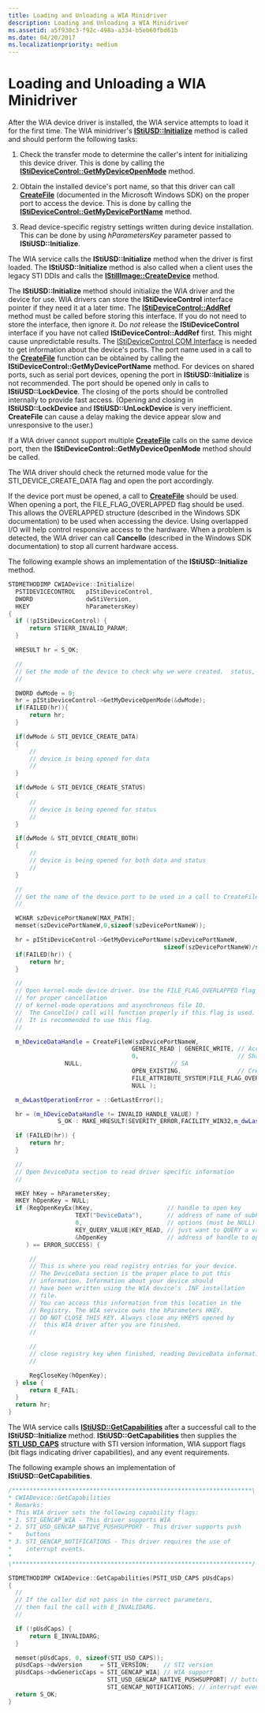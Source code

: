 ```yaml
---
title: Loading and Unloading a WIA Minidriver
description: Loading and Unloading a WIA Minidriver
ms.assetid: a5f930c3-f92c-498a-a334-b5eb60fbd61b
ms.date: 04/20/2017
ms.localizationpriority: medium
---
```


# Loading and Unloading a WIA Minidriver





After the WIA device driver is installed, the WIA service attempts to load it for the first time. The WIA minidriver's [**IStiUSD::Initialize**](/windows-hardware/drivers/ddi/stiusd/nf-stiusd-istiusd-initialize) method is called and should perform the following tasks:

1.  Check the transfer mode to determine the caller's intent for initializing this device driver. This is done by calling the [**IStiDeviceControl::GetMyDeviceOpenMode**](/windows-hardware/drivers/ddi/stiusd/nf-stiusd-istidevicecontrol-getmydeviceopenmode) method.

2.  Obtain the installed device's port name, so that this driver can call [**CreateFile**](/windows/win32/api/fileapi/nf-fileapi-createfilea) (documented in the Microsoft Windows SDK) on the proper port to access the device. This is done by calling the [**IStiDeviceControl::GetMyDevicePortName**](/windows-hardware/drivers/ddi/stiusd/nf-stiusd-istidevicecontrol-getmydeviceportname) method.

3.  Read device-specific registry settings written during device installation. This can be done by using *hParametersKey* parameter passed to **IStiUSD::Initialize**.

The WIA service calls the **IStiUSD::Initialize** method when the driver is first loaded. The **IStiUSD::Initialize** method is also called when a client uses the legacy STI DDIs and calls the [**IStillImage::CreateDevice**](/previous-versions/windows/hardware/drivers/ff543778(v=vs.85)) method.

The **IStiUSD::Initialize** method should initialize the WIA driver and the device for use. WIA drivers can store the **IStiDeviceControl** interface pointer if they need it at a later time. The [**IStiDeviceControl::AddRef**](/windows-hardware/drivers/ddi/stiusd/nf-stiusd-istidevicecontrol-addref) method must be called before storing this interface. If you do not need to store the interface, then ignore it. Do *not* release the **IStiDeviceControl** interface if you have not called **IStiDeviceControl::AddRef** first. This might cause unpredictable results. The [IStiDeviceControl COM Interface](istidevicecontrol-com-interface.md) is needed to get information about the device's ports. The port name used in a call to the [**CreateFile**](/windows/win32/api/fileapi/nf-fileapi-createfilea) function can be obtained by calling the **IStiDeviceControl::GetMyDevicePortName** method. For devices on shared ports, such as serial port devices, opening the port in **IStiUSD::Initialize** is not recommended. The port should be opened only in calls to **IStiUSD::LockDevice**. The closing of the ports should be controlled internally to provide fast access. (Opening and closing in **IStiUSD::LockDevice** and **IStiUSD::UnLockDevice** is very inefficient. **CreateFile** can cause a delay making the device appear slow and unresponsive to the user.)

If a WIA driver cannot support multiple [**CreateFile**](/windows/win32/api/fileapi/nf-fileapi-createfilea) calls on the same device port, then the **IStiDeviceControl::GetMyDeviceOpenMode** method should be called.

The WIA driver should check the returned mode value for the STI\_DEVICE\_CREATE\_DATA flag and open the port accordingly.

If the device port must be opened, a call to [**CreateFile**](/windows/win32/api/fileapi/nf-fileapi-createfilea) should be used. When opening a port, the FILE\_FLAG\_OVERLAPPED flag should be used. This allows the OVERLAPPED structure (described in the Windows SDK documentation) to be used when accessing the device. Using overlapped I/O will help control responsive access to the hardware. When a problem is detected, the WIA driver can call **CancelIo** (described in the Windows SDK documentation) to stop all current hardware access.

The following example shows an implementation of the **IStiUSD::Initialize** method.

```cpp
STDMETHODIMP CWIADevice::Initialize(
  PSTIDEVICECONTROL   pIStiDeviceControl,
  DWORD               dwStiVersion,
  HKEY                hParametersKey)
{
  if (!pIStiDeviceControl) {
      return STIERR_INVALID_PARAM;
  }

  HRESULT hr = S_OK;

  //
  // Get the mode of the device to check why we were created.  status, data, or both...
  //

  DWORD dwMode = 0;
  hr = pIStiDeviceControl->GetMyDeviceOpenMode(&dwMode);
  if(FAILED(hr)){
      return hr;
  }

  if(dwMode & STI_DEVICE_CREATE_DATA)
  {
      //
      // device is being opened for data
      //
  }

  if(dwMode & STI_DEVICE_CREATE_STATUS)
  {
      //
      // device is being opened for status
      //
  }

  if(dwMode & STI_DEVICE_CREATE_BOTH)
  {
      //
      // device is being opened for both data and status
      //
  }

  //
  // Get the name of the device port to be used in a call to CreateFile().
  //

  WCHAR szDevicePortNameW[MAX_PATH];
  memset(szDevicePortNameW,0,sizeof(szDevicePortNameW));

  hr = pIStiDeviceControl->GetMyDevicePortName(szDevicePortNameW,
                                            sizeof(szDevicePortNameW)/sizeof(WCHAR));
  if(FAILED(hr)) {
      return hr;
  }

  //
  // Open kernel-mode device driver. Use the FILE_FLAG_OVERLAPPED flag 
  // for proper cancellation
  // of kernel-mode operations and asynchronous file IO. 
  //  The CancelIo() call will function properly if this flag is used.
  //  It is recommended to use this flag.
  //

  m_hDeviceDataHandle = CreateFileW(szDevicePortNameW,
                                   GENERIC_READ | GENERIC_WRITE, // Access mask
                                   0,                            // Share mode
                NULL,                         // SA
                                   OPEN_EXISTING,                // Create disposition
                                   FILE_ATTRIBUTE_SYSTEM|FILE_FLAG_OVERLAPPED,
                                   NULL );

  m_dwLastOperationError = ::GetLastError();

  hr = (m_hDeviceDataHandle != INVALID_HANDLE_VALUE) ?
              S_OK : MAKE_HRESULT(SEVERITY_ERROR,FACILITY_WIN32,m_dwLastOperationError);

  if (FAILED(hr)) {
      return hr;
  }

  //
  // Open DeviceData section to read driver specific information
  //

  HKEY hKey = hParametersKey;
  HKEY hOpenKey = NULL;
  if (RegOpenKeyEx(hKey,                     // handle to open key
                   TEXT("DeviceData"),       // address of name of subkey to open
                   0,                        // options (must be NULL)
                   KEY_QUERY_VALUE|KEY_READ, // just want to QUERY a value
                   &hOpenKey                 // address of handle to open key
     ) == ERROR_SUCCESS) {

      //
      // This is where you read registry entries for your device.
      // The DeviceData section is the proper place to put this 
      // information. Information about your device should
      // have been written using the WIA device's .INF installation
      // file.
      // You can access this information from this location in the
      // Registry. The WIA service owns the hParameters HKEY. 
      // DO NOT CLOSE THIS KEY. Always close any HKEYS opened by
      //  this WIA driver after you are finished.
      //

      //
      // close registry key when finished, reading DeviceData information.
      //

      RegCloseKey(hOpenKey);
  } else {
      return E_FAIL;
  }
  return hr;
}
```

The WIA service calls [**IStiUSD::GetCapabilities**](/windows-hardware/drivers/ddi/stiusd/nf-stiusd-istiusd-getcapabilities) after a successful call to the **IStiUSD::Initialize** method. **IStiUSD::GetCapabilities** then supplies the [**STI\_USD\_CAPS**](/windows-hardware/drivers/ddi/stiusd/ns-stiusd-_sti_usd_caps) structure with STI version information, WIA support flags (bit flags indicating driver capabilities), and any event requirements.

The following example shows an implementation of **IStiUSD::GetCapabilities**.

```cpp
/********************************************************************\
* CWIADevice::GetCapabilities
* Remarks:
* This WIA driver sets the following capability flags:
* 1. STI_GENCAP_WIA - This driver supports WIA
* 2. STI_USD_GENCAP_NATIVE_PUSHSUPPORT - This driver supports push
*    buttons
* 3. STI_GENCAP_NOTIFICATIONS - This driver requires the use of 
*    interrupt events.
*
\********************************************************************/

STDMETHODIMP CWIADevice::GetCapabilities(PSTI_USD_CAPS pUsdCaps)
{
  //
  // If the caller did not pass in the correct parameters,
  // then fail the call with E_INVALIDARG.
  //

  if (!pUsdCaps) {
      return E_INVALIDARG;
  }

  memset(pUsdCaps, 0, sizeof(STI_USD_CAPS));
  pUsdCaps->dwVersion     = STI_VERSION;    // STI version
  pUsdCaps->dwGenericCaps = STI_GENCAP_WIA| // WIA support
                            STI_USD_GENCAP_NATIVE_PUSHSUPPORT| // button support
                            STI_GENCAP_NOTIFICATIONS; // interrupt event support
  return S_OK;
}
```

 


